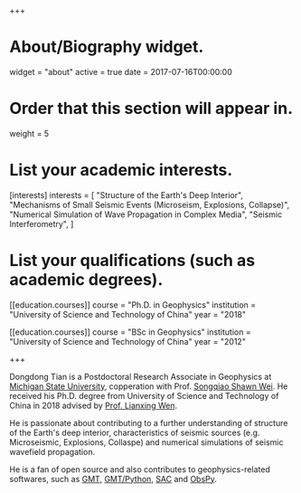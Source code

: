 +++
# About/Biography widget.
widget = "about"
active = true
date = 2017-07-16T00:00:00

# Order that this section will appear in.
weight = 5

# List your academic interests.
[interests]
  interests = [
    "Structure of the Earth's Deep Interior",
    "Mechanisms of Small Seismic Events (Microseism, Explosions, Collapse)",
    "Numerical Simulation of Wave Propagation in Complex Media",
    "Seismic Interferometry",
  ]

# List your qualifications (such as academic degrees).
[[education.courses]]
  course = "Ph.D. in Geophysics"
  institution = "University of Science and Technology of China"
  year = "2018"

[[education.courses]]
  course = "BSc in Geophysics"
  institution = "University of Science and Technology of China"
  year = "2012"

+++

Dongdong Tian is a Postdoctoral Research Associate in Geophysics at
[Michigan State University](https://msu.edu/),
copperation with Prof. [Songqiao Shawn Wei](https://msu.edu/~swei/).
He received his Ph.D. degree from University of Science and Technology of China in 2018
advised by [Prof. Lianxing Wen](http://geophysics.geo.sunysb.edu/wen/).

He is passionate about contributing to a further understanding of structure
of the Earth's deep interior, characteristics of seismic sources
(e.g. Microseismic, Explosions, Collaspe) and numerical simulations of seismic wavefield propagation.

He is a fan of open source and also contributes to geophysics-related softwares, such as
[GMT](http://gmt.soest.hawaii.edu/),
[GMT/Python](https://www.gmtpython.xyz/),
[SAC](https://seiscode.iris.washington.edu/projects/sac)
and [ObsPy](http://docs.obspy.org/).
